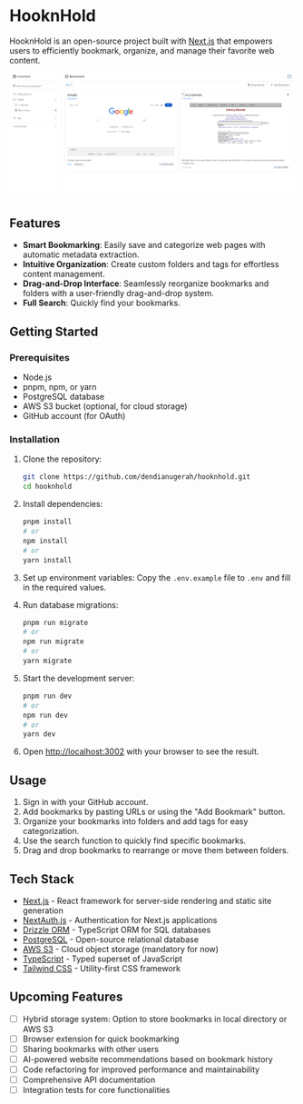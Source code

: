 # HooknHold

HooknHold is an open-source project built with [Next.js](https://nextjs.org/) that empowers users to efficiently bookmark, organize, and manage their favorite web content.

![HooknHold Preview](./public/image/hooknhold-preview.png)

## Features

- **Smart Bookmarking**: Easily save and categorize web pages with automatic metadata extraction.
- **Intuitive Organization**: Create custom folders and tags for effortless content management.
- **Drag-and-Drop Interface**: Seamlessly reorganize bookmarks and folders with a user-friendly drag-and-drop system.
- **Full Search**: Quickly find your bookmarks.

## Getting Started

### Prerequisites

- Node.js
- pnpm, npm, or yarn
- PostgreSQL database
- AWS S3 bucket (optional, for cloud storage)
- GitHub account (for OAuth)

### Installation

1. Clone the repository:
   ```bash
   git clone https://github.com/dendianugerah/hooknhold.git
   cd hooknhold
   ```

2. Install dependencies:
   ```bash
   pnpm install
   # or
   npm install
   # or
   yarn install
   ```

3. Set up environment variables:
   Copy the `.env.example` file to `.env` and fill in the required values.

4. Run database migrations:
   ```bash
   pnpm run migrate
   # or
   npm run migrate
   # or
   yarn migrate
   ```

5. Start the development server:
   ```bash
   pnpm run dev
   # or
   npm run dev
   # or
   yarn dev
   ```

6. Open [http://localhost:3002](http://localhost:3002) with your browser to see the result.

## Usage

1. Sign in with your GitHub account.
2. Add bookmarks by pasting URLs or using the "Add Bookmark" button.
3. Organize your bookmarks into folders and add tags for easy categorization.
4. Use the search function to quickly find specific bookmarks.
5. Drag and drop bookmarks to rearrange or move them between folders.

## Tech Stack

- [Next.js](https://nextjs.org/) - React framework for server-side rendering and static site generation
- [NextAuth.js](https://next-auth.js.org/) - Authentication for Next.js applications
- [Drizzle ORM](https://orm.drizzle.team/) - TypeScript ORM for SQL databases
- [PostgreSQL](https://www.postgresql.org/) - Open-source relational database
- [AWS S3](https://aws.amazon.com/s3/) - Cloud object storage (mandatory for now)
- [TypeScript](https://www.typescriptlang.org/) - Typed superset of JavaScript
- [Tailwind CSS](https://tailwindcss.com/) - Utility-first CSS framework

## Upcoming Features

- [ ] Hybrid storage system: Option to store bookmarks in local directory or AWS S3
- [ ] Browser extension for quick bookmarking
- [ ] Sharing bookmarks with other users
- [ ] AI-powered website recommendations based on bookmark history
- [ ] Code refactoring for improved performance and maintainability
- [ ] Comprehensive API documentation
- [ ] Integration tests for core functionalities
